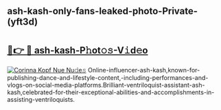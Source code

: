 ## ash-kash-only-fans​-leaked-photo​-Private-(yft3d)


# <h2><a href="https://mediaupload.pro?title=ash-kash&ref=git">🔗👉 🔴 ash-kash-P𝚑ot𝚘𝚜-V𝚒d𝚎o</a></h2>

[![Corinna Kopf Nue Nu𝚍e𝚜](https://i.imgur.com/0qMVB7G.gif)](https://mediaupload.pro?title=ash-kash&ref=git)
Online-influencer-ash-kash,known-for-publishing-dance-and-lifestyle-content,-including-performances-and-vlogs-on-social-media-platforms.Brilliant-ventriloquist-assistant-ash-kash,celebrated-for-their-exceptional-abilities-and-accomplishments-in-assisting-ventriloquists.  